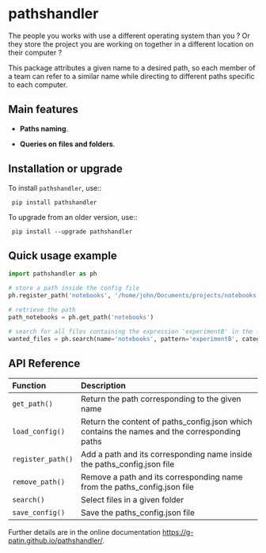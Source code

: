 # pathshandler

The people you works with use a different operating system than you ? Or they store the project you are working on together in a different location on their computer ?

This package attributes a given name to a desired path, so each member of a team can refer to a similar name while directing to different paths specific to each computer.


Main features
-------------

- **Paths naming**.

- **Queries on files and folders**.



Installation or upgrade
-----------------------

To install `pathshandler`, use::

     pip install pathshandler

To upgrade from an older version, use::

     pip install --upgrade pathshandler



Quick usage example
-----------------------

```python
import pathshandler as ph

# store a path inside the config file
ph.register_path('notebooks', '/home/john/Documents/projects/notebooks')

# retrieve the path
path_notebooks = ph.get_path('notebooks')

# search for all files containing the expression 'experimentB' in the folder attributed to the name 'notebooks'
wanted_files = ph.search(name='notebooks', pattern='experimentB', category='files') 
```


API Reference
-----------------------
 
| Function | Description
| :---------| :----------
| `get_path()` | Return the path corresponding to the given name
| `load_config()` | Return the content of paths_config.json which contains the names and the corresponding paths
| `register_path()` | Add a path and its corresponding name inside the paths_config.json file
| `remove_path()` | Remove a path and its corresponding name from the paths_config.json file
| `search()` | Select files in a given folder
| `save_config()` | Save the paths_config.json file


Further details are in the online documentation
<https://g-patin.github.io/pathshandler/>.
